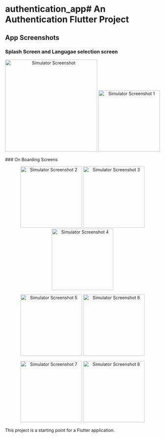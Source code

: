 # authentication_app# An Authentication Flutter Project

## App Screenshots

### Splash Screen and Langugae selection screen 
<p align="center">
  <img src="https://github.com/user-attachments/assets/1a85f56c-eb58-4544-94d0-8fa5b2605712" alt="Simulator Screenshot" width="300">
  <img src="https://github.com/user-attachments/assets/785507ab-d5f3-4101-bd57-ba8f273824cd" alt="Simulator Screenshot 1" width="200">
</p>
### On Boarding Screens
<p align="center">
  <img src="https://github.com/user-attachments/assets/cf9026da-8b96-4710-bc07-dba33e66f38a" alt="Simulator Screenshot 2" width="200">
  <img src="https://github.com/user-attachments/assets/0bcc4053-a658-4b96-a342-6603fb8fc69c" alt="Simulator Screenshot 3" width="200">
  <img src="https://github.com/user-attachments/assets/23e160b1-4676-45fa-bd92-7e052979304e" alt="Simulator Screenshot 4" width="200">
</p>


<p align="center">
  <img src="https://github.com/user-attachments/assets/ce7d0939-b8b2-4ed4-808e-79a6fb2f6811" alt="Simulator Screenshot 5" width="200">
  <img src="https://github.com/user-attachments/assets/30e6be88-ea97-4352-bb89-848dacdfa09f" alt="Simulator Screenshot 6" width="200">
</p>

<p align="center">
  <img src="https://github.com/user-attachments/assets/29109899-ae28-46c6-8c89-a4b57ca543f9" alt="Simulator Screenshot 7" width="200">
  <img src="https://github.com/user-attachments/assets/a6fddc49-28a1-4480-a00e-9e8e2c8bda20" alt="Simulator Screenshot 8" width="200">
</p>

This project is a starting point for a Flutter application.
